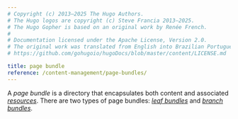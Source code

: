 ```yaml
---
# Copyright (c) 2013–2025 The Hugo Authors.
# The Hugo logos are copyright (c) Steve Francia 2013–2025.
# The Hugo Gopher is based on an original work by Renée French.
#
# Documentation licensed under the Apache License, Version 2.0.
# The original work was translated from English into Brazilian Portuguese.
# https://github.com/gohugoio/hugoDocs/blob/master/content/LICENSE.md

title: page bundle
reference: /content-management/page-bundles/
---
```


A _page bundle_ is a directory that encapsulates both content and associated [_resources_](g). There are two types of page bundles: [_leaf bundles_](g) and [_branch bundles_](g).
